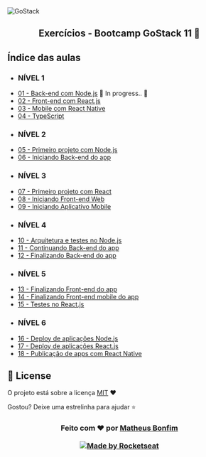 <img alt="GoStack" src="https://storage.googleapis.com/golden-wind/bootcamp-gostack/header-desafios.png" />

<h2 align="center">
  Exercícios - Bootcamp GoStack 11 🚀
</h2>

## Índice das aulas

- ### NÍVEL 1 
- [01 - Back-end com Node.js](https://github.com/matheusfbonfim/bootcamp-gostack11-exercicios/tree/master/nivel-1/backend-node) :construction: In progress.. :construction:
- [02 - Front-end com React.js]()
- [03 - Mobile com React Native]()
- [04 - TypeScript]() 
- ### NÍVEL 2
- [05 - Primeiro projeto com Node.js]() 
- [06 - Iniciando Back-end do app]() 
- ### NÍVEL 3
- [07 - Primeiro projeto com React]()
- [08 - Iniciando Front-end Web]() 
- [09 - Iniciando Aplicativo Mobile]() 
- ### NÍVEL 4
- [10 - Arquitetura e testes no Node.js]()
- [11 - Continuando Back-end do app]() 
- [12 - Finalizando Back-end do app]() 
- ### NÍVEL 5
- [13 - Finalizando Front-end do app]() 
- [14 - Finalizando Front-end mobile do app]() 
- [15 - Testes no React.js]() 
- ### NÍVEL 6
- [16 - Deploy de aplicações Node.js]() 
- [17 - Deploy de aplicações React.js]() 
- [18 - Publicação de apps com React Native]()

## :memo: License

O projeto está sobre a licença [MIT](./LICENSE) ❤️ 

Gostou? Deixe uma estrelinha para ajudar ⭐

<!-- Mensagem final -->
<h3 align="center">
Feito com ❤️ por <a href="https://www.linkedin.com/in/matheus-bonfim-448667169/">Matheus Bonfim</a>
<br><br>
<a href="https://rocketseat.com.br">
  <img alt="Made by Rocketseat" src="https://img.shields.io/badge/made%20by-Rocketseat-%237519C1">
</a>
</h3>
</h3>